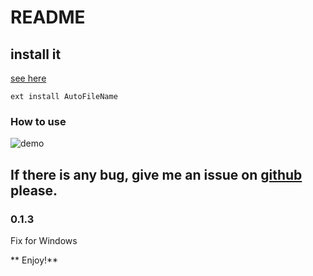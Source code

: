 # README
## install it
[see here](https://code.visualstudio.com/docs/editor/extension-gallery)

`ext install AutoFileName`

### How to use
![demo](https://trello-attachments.s3.amazonaws.com/56c86fd76bf599f4fa62ee7f/1152x720/4b439177b0fb1c04af133aa733ba2a09/Untitled.gif)

## If there is any bug, give me an issue on [github](https://github.com/s6323859/vscode-autofilename) please.

### 0.1.3
Fix for Windows  

** Enjoy!**
